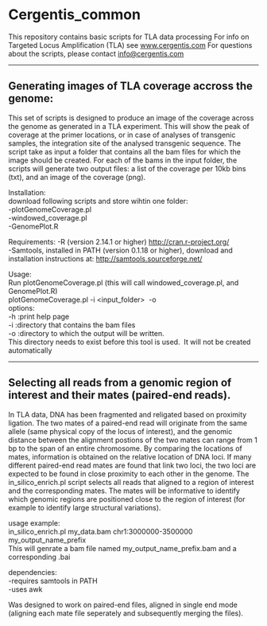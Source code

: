 # Cergentis_common
This repository contains basic scripts for TLA data processing
For info on Targeted Locus Amplification (TLA) see www.cergentis.com
For questions about the scripts, please contact info@cergentis.com

--------------------------------------------------------------------------------------------------


## Generating images of TLA coverage accross the genome:

This set of scripts is designed to produce an image of the coverage across the genome as generated in a TLA experiment. This will show the peak of coverage at the primer locations, or in case of analyses of transgenic samples, the integration site of the analysed transgenic sequence.
The script take as input a folder that contains all the bam files for which the image should be created. For each of the bams in the input folder, the scripts will generate two output files: a list of the coverage per 10kb bins (txt), and an image of the coverage (png).

Installation:  
download following scripts and store wihtin one folder:  
-plotGenomeCoverage.pl  
-windowed_coverage.pl  
-GenomePlot.R  

Requirements:
-R (version 2.14.1 or higher) http://cran.r-project.org/  
-Samtools, installed in PATH (version 0.1.18 or higher), download and installation instructions at: http://samtools.sourceforge.net/  

Usage:   
Run plotGenomeCoverage.pl (this will call windowed_coverage.pl, and GenomePlot.R)  
plotGenomeCoverage.pl -i <input_folder>  -o <output-folder>  
options:  
-h :print help page  
-i :directory that contains the bam files    
-o :directory to which the output will be written.   
This directory needs to exist before this tool is used.  It will not be created automatically   

--------------------------------------------------------------------------------------------------------
## Selecting all reads from a genomic region of interest and their mates (paired-end reads). 

In TLA data, DNA has been fragmented and religated based on proximity ligation. The two mates of a paired-end read will originate from the same allele (same physical copy of the locus of interest), and the genomic distance between the alignment postions of the two mates can range from 1 bp to the span of an entire chromosome. By comparing the locations of mates, information is obtained on the relative location of DNA loci. If many different paired-end read mates are found that link two loci, the two loci are expected to be found in close proximity to each other in the genome. 
The in_silico_enrich.pl script selects all reads that aligned to a region of interest  and the corresponding mates. The mates will be informative to identify which genomic regions are positioned close to the region of interest (for example to identify large structural variations).

usage example:  
in_silico_enrich.pl my_data.bam chr1:3000000-3500000 my_output_name_prefix  
This will genrate a bam file named my_output_name_prefix.bam and a corresponding .bai  

dependencies:  
-requires samtools in PATH  
-uses awk  

Was designed to work on paired-end files, aligned in single end mode (aligning each mate file seperately and subsequently merging the files).   







